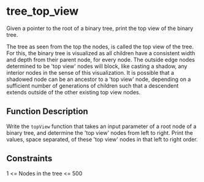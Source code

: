 # tree_top_view

Given a pointer to the root of a binary tree, print the top view of the binary tree.

The tree as seen from the top the nodes, is called the top view of the tree. For this, the binary tree is visualized as all children have a consistent width and depth from their parent node, for every node. The outside edge nodes determined to be 'top view' nodes will block, like casting a shadow, any interior nodes in the sense of this visualization. It is possible that a shadowed node can be an ancestor to a 'top view' node, depending on a sufficient number of generations of children such that a descendent extends outside of the other existing top view nodes.

## Function Description

Write the `topView` function that takes an input parameter of a root node of a binary tree, and determine the 'top view' nodes from left to right. Print the values, space separated, of these 'top view' nodes in that left to right order.

## Constraints

1 <= Nodes in the tree <= 500

